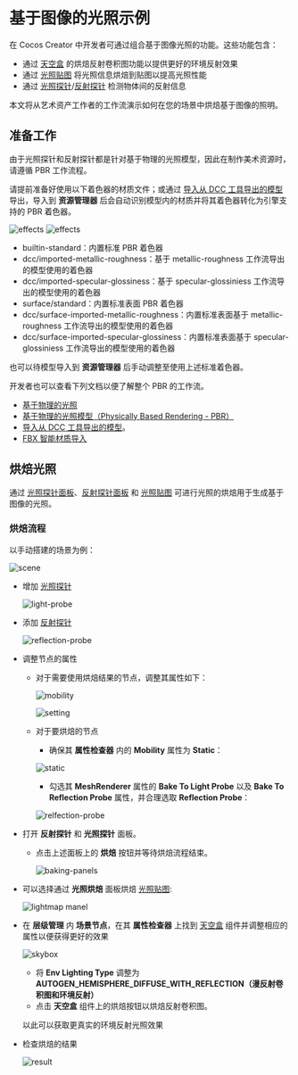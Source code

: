 # 基于图像的光照示例

在 Cocos Creator 中开发者可通过组合基于图像光照的功能。这些功能包含：

- 通过 [天空盒](../../skybox.md) 的烘焙反射卷积图功能以提供更好的环境反射效果
- 通过 [光照贴图](../lightmap.md) 将光照信息烘焙到贴图以提高光照性能
- 通过 [光照探针](./light-probe.md)/[反射探针](./reflection-probe.md) 检测物体间的反射信息

本文将从艺术资产工作者的工作流演示如何在您的场景中烘焙基于图像的照明。

## 准备工作

由于光照探针和反射探针都是针对基于物理的光照模型，因此在制作美术资源时，请遵循 PBR 工作流程。

请提前准备好使用以下着色器的材质文件；或通过 [导入从 DCC 工具导出的模型](../../../../asset/model/dcc-export-mesh.md) 导出，导入到 **资源管理器** 后会自动识别模型内的材质并将其着色器转化为引擎支持的 PBR 着色器。

![effects](example/effects.png) ![effects](example/surface-standard-effect.png)

- builtin-standard：内置标准 PBR 着色器
- dcc/imported-metallic-roughness：基于 metallic-roughness 工作流导出的模型使用的着色器
- dcc/imported-specular-glossiness：基于 specular-glossiniess  工作流导出的模型使用的着色器
- surface/standard：内置标准表面 PBR 着色器
- dcc/surface-imported-metallic-roughness：内置标准表面基于 metallic-roughness 工作流导出的模型使用的着色器
- dcc/surface-imported-specular-glossiness：内置标准表面基于 specular-glossiniess  工作流导出的模型使用的着色器

也可以待模型导入到 **资源管理器** 后手动调整至使用上述标准着色器。

开发者也可以查看下列文档以便了解整个 PBR 的工作流。

- [基于物理的光照](../pbr-lighting.md)
- [基于物理的光照模型（Physically Based Rendering - PBR）](../../../../shader/effect-builtin-pbr.md)
- [导入从 DCC 工具导出的模型](../../../../asset/model/dcc-export-mesh.md)。
- [FBX 智能材质导入](../../../../importer/materials/fbx-materials.md)

## 烘焙光照

通过 [光照探针面板](light-probe-panel.md)、[反射探针面板](reflection-probe-panel.md) 和 [光照贴图](../lightmap.md) 可进行光照的烘焙用于生成基于图像的光照。

### 烘焙流程

以手动搭建的场景为例：

![scene](example/scene.png)

- 增加 [光照探针](light-probe.md)

    ![light-probe](example/light-probe.png)

- 添加 [反射探针](relfection-probe.md)

   ![reflection-probe](example/reflection-probe.png)

- 调整节点的属性
    - 对于需要使用烘焙结果的节点，调整其属性如下：

        ![mobility](example/mobility.png)

        ![setting](example/probe-setting.png)

    - 对于要烘焙的节点
        - 确保其 **属性检查器** 内的 **Mobility** 属性为 **Static**：

        ![static](example/static.png)

        - 勾选其 **MeshRenderer** 属性的 **Bake To Light Probe** 以及 **Bake To Reflection Probe** 属性，并合理选取 **Reflection Probe**：

        ![relfection-probe](example/bake-option.png)

- 打开 **反射探针** 和 **光照探针** 面板。

    - 点击上述面板上的 **烘焙** 按钮并等待烘焙流程结束。

        ![baking-panels](example/baking-panels.png)

- 可以选择通过 **光照烘焙** 面板烘焙 [光照贴图](../lightmap.md):

    ![lightmap manel](example/lightmap-panel.png)

- 在 **层级管理** 内 **场景节点**，在其 **属性检查器** 上找到 [天空盒](../../skybox.md) 组件并调整相应的属性以便获得更好的效果

    ![skybox](example/skybox.png)

    - 将 **Env Lighting Type** 调整为 **AUTOGEN_HEMISPHERE_DIFFUSE_WITH_REFLECTION（漫反射卷积图和环境反射）**
    - 点击 **天空盒** 组件上的烘焙按钮以烘焙反射卷积图。

    以此可以获取更真实的环境反射光照效果

- 检查烘焙的结果

    ![result](example/baking-result.png)
